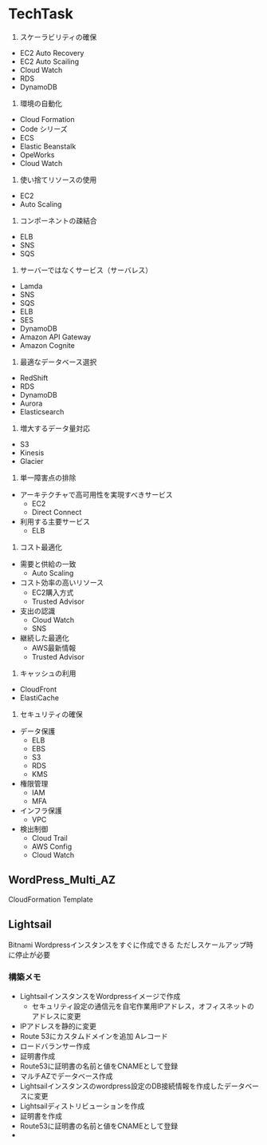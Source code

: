 # TechTask

1. スケーラビリティの確保

- EC2 Auto Recovery
- EC2 Auto Scailing
- Cloud Watch
- RDS
- DynamoDB

1. 環境の自動化

- Cloud Formation
- Code シリーズ
- ECS
- Elastic Beanstalk
- OpeWorks
- Cloud Watch

1. 使い捨てリソースの使用

- EC2
- Auto Scaling

1. コンポーネントの疎結合

- ELB
- SNS
- SQS

1. サーバーではなくサービス（サーバレス）

- Lamda
- SNS
- SQS
- ELB
- SES
- DynamoDB
- Amazon API Gateway
- Amazon Cognite

1. 最適なデータベース選択

- RedShift
- RDS
- DynamoDB
- Aurora
- Elasticsearch

1. 増大するデータ量対応

- S3
- Kinesis
- Glacier

1. 単一障害点の排除

- アーキテクチャで高可用性を実現すべきサービス
    - EC2
    - Direct Connect
- 利用する主要サービス
    - ELB

1. コスト最適化

- 需要と供給の一致
    - Auto Scaling
- コスト効率の高いリソース
    - EC2購入方式
    - Trusted Advisor
- 支出の認識
    - Cloud Watch
    - SNS
- 継続した最適化
    - AWS最新情報
    - Trusted Advisor

1. キャッシュの利用

- CloudFront
- ElastiCache

1. セキュリティの確保

- データ保護
    - ELB
    - EBS
    - S3
    - RDS
    - KMS
- 権限管理
    - IAM
    - MFA
- インフラ保護
    - VPC
- 検出制御
    - Cloud Trail
    - AWS Config
    - Cloud Watch

## WordPress_Multi_AZ

CloudFormation Template

## Lightsail

Bitnami Wordpressインスタンスをすぐに作成できる
ただしスケールアップ時に停止が必要

### 構築メモ

- LightsailインスタンスをWordpressイメージで作成
    - セキュリティ設定の通信元を自宅作業用IPアドレス，オフィスネットのアドレスに変更
- IPアドレスを静的に変更
- Route 53にカスタムドメインを追加 Aレコード
- ロードバランサー作成
- 証明書作成
- Route53に証明書の名前と値をCNAMEとして登録
- マルチAZでデータベース作成
- Lightsailインスタンスのwordpress設定のDB接続情報を作成したデータベースに変更
- Lightsailディストリビューションを作成
- 証明書を作成
- Route53に証明書の名前と値をCNAMEとして登録
- 